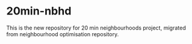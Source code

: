 # 20min-nbhd
This is the new repository for 20 min neighbourhoods project, migrated from neighbourhood optimisation repository.
